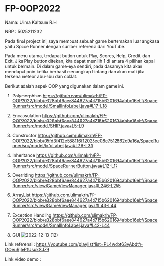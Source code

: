 # FP-OOP2022
Nama: Ulima Kaltsum R.H

NRP : 5025211232

Pada final project ini, saya membuat sebuah game bertemakan luar angkasa yaitu Space Runner dengan sumber referensi dari YouTube.

Pada menu utama, terdapat button untuk Play, Scores, Help, Credit, dan Exit. Jika Play button ditekan, kita dapat memilih 1 di antara 4 pilihan kapal untuk bermain. Di dalam game-nya sendiri, pada dasarnya kita akan mendapat poin ketika berhasil menangkap bintang dan akan mati jika terkena meteor abu-abu dan coklat. 

Berikut adalah aspek OOP yang digunakan dalam game ini.

1. Polymorphism
https://github.com/ulimakrh/FP-OOP2022/blob/e328bbf6aee844627a4d715b6201694abbc16ebf/SpaceRunner/src/model/SmallInfoLabel.java#L17-L18

2. Encapsulation
https://github.com/ulimakrh/FP-OOP2022/blob/e328bbf6aee844627a4d715b6201694abbc16ebf/SpaceRunner/src/model/SHIP.java#L5-L9

3. Constructor
https://github.com/ulimakrh/FP-OOP2022/blob/05fd3f412e588116f12028ee08c7512862c9a16a/SpaceRunner/src/model/InfoLabel.java#L26-L33

4. Inheritance
https://github.com/ulimakrh/FP-OOP2022/blob/e328bbf6aee844627a4d715b6201694abbc16ebf/SpaceRunner/src/model/SpaceRunnerButton.java#L12-L17

5. Overriding
https://github.com/ulimakrh/FP-OOP2022/blob/e328bbf6aee844627a4d715b6201694abbc16ebf/SpaceRunner/src/view/GameViewManager.java#L246-L255

6. ArrayList
https://github.com/ulimakrh/FP-OOP2022/blob/e328bbf6aee844627a4d715b6201694abbc16ebf/SpaceRunner/src/view/GameViewManager.java#L43-L44

7. Exception Handling
https://github.com/ulimakrh/FP-OOP2022/blob/e328bbf6aee844627a4d715b6201694abbc16ebf/SpaceRunner/src/model/SmallInfoLabel.java#L42-L44

8. GUI
![2022-12-13 (12)](https://user-images.githubusercontent.com/114993076/207324632-a5fb24c9-4bfa-48a0-b689-0cd57639a44c.png)


Link referensi : https://youtube.com/playlist?list=PL4wcbt63yAbdtY-GOeuRjIePfUsukSJZ9

Link video demo : 
